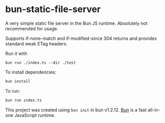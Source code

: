 # bun-static-file-server

A very simple static file server in the Bun JS runtime. Absolutely not recommended for usage.

Supports if-none-match and if-modified-since 304 returns and provides standard weak ETag headers.

Run it with

`bun run ./index.ts --dir ./test`

To install dependencies:

```bash
bun install
```

To run:

```bash
bun run index.ts
```

This project was created using `bun init` in bun v1.2.12. [Bun](https://bun.sh) is a fast all-in-one JavaScript runtime.

